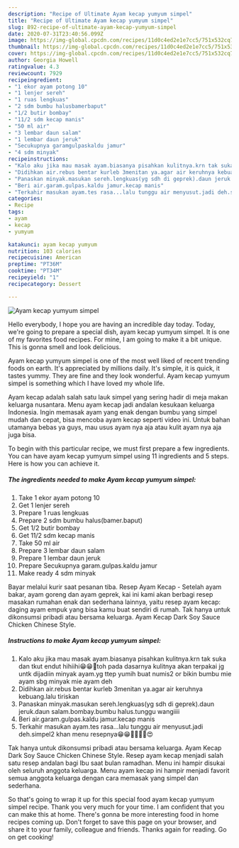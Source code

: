 ```yaml
---
description: "Recipe of Ultimate Ayam kecap yumyum simpel"
title: "Recipe of Ultimate Ayam kecap yumyum simpel"
slug: 892-recipe-of-ultimate-ayam-kecap-yumyum-simpel
date: 2020-07-31T23:40:56.099Z
image: https://img-global.cpcdn.com/recipes/11d0c4ed2e1e7cc5/751x532cq70/ayam-kecap-yumyum-simpel-foto-resep-utama.jpg
thumbnail: https://img-global.cpcdn.com/recipes/11d0c4ed2e1e7cc5/751x532cq70/ayam-kecap-yumyum-simpel-foto-resep-utama.jpg
cover: https://img-global.cpcdn.com/recipes/11d0c4ed2e1e7cc5/751x532cq70/ayam-kecap-yumyum-simpel-foto-resep-utama.jpg
author: Georgia Howell
ratingvalue: 4.3
reviewcount: 7929
recipeingredient:
- "1 ekor ayam potong 10"
- "1 lenjer sereh"
- "1 ruas lengkuas"
- "2 sdm bumbu halusbamerbaput"
- "1/2 butir bombay"
- "11/2 sdm kecap manis"
- "50 ml air"
- "3 lembar daun salam"
- "1 lembar daun jeruk"
- "Secukupnya garamgulpaskaldu jamur"
- "4 sdm minyak"
recipeinstructions:
- "Kalo aku jika mau masak ayam.biasanya pisahkan kulitnya.krn tak suka dan tkut endut hihiihi😁😁🙏toh pada dasarnya kulitnya akan terpakai jg untk dijadiin minyak ayam.yg ttep yumih buat numis2 or bikin bumbu mie ayam sbg minyak mie ayam deh"
- "Didihkan air.rebus bentar kurleb 3menitan ya.agar air keruhnya kebuang.lalu tiriskan"
- "Panaskan minyak.masukan sereh.lengkuas(yg sdh di geprek).daun jeruk.daun salam.bombay.bumbu halus.tunggu wangiiii"
- "Beri air.garam.gulpas.kaldu jamur.kecap manis"
- "Terkahir masukan ayam.tes rasa...lalu tunggu air menyusut.jadi deh.simpel2 khan menu resepnya😁😁🤤🤤🤗🤩😍"
categories:
- Recipe
tags:
- ayam
- kecap
- yumyum

katakunci: ayam kecap yumyum 
nutrition: 103 calories
recipecuisine: American
preptime: "PT36M"
cooktime: "PT34M"
recipeyield: "1"
recipecategory: Dessert

---
```



![Ayam kecap yumyum simpel](https://img-global.cpcdn.com/recipes/11d0c4ed2e1e7cc5/751x532cq70/ayam-kecap-yumyum-simpel-foto-resep-utama.jpg)

Hello everybody, I hope you are having an incredible day today. Today, we're going to prepare a special dish, ayam kecap yumyum simpel. It is one of my favorites food recipes. For mine, I am going to make it a bit unique. This is gonna smell and look delicious.

Ayam kecap yumyum simpel is one of the most well liked of recent trending foods on earth. It's appreciated by millions daily. It's simple, it is quick, it tastes yummy. They are fine and they look wonderful. Ayam kecap yumyum simpel is something which I have loved my whole life.

Ayam kecap adalah salah satu lauk simpel yang sering hadir di meja makan keluarga nusantara. Menu ayam kecap jadi andalan kesukaan keluarga Indonesia. Ingin memasak ayam yang enak dengan bumbu yang simpel mudah dan cepat, bisa mencoba ayam kecap seperti video ini. Untuk bahan utamanya bebas ya guys, mau usus ayam nya aja atau kulit ayam nya aja juga bisa.


To begin with this particular recipe, we must first prepare a few ingredients. You can have ayam kecap yumyum simpel using 11 ingredients and 5 steps. Here is how you can achieve it.

<!--inarticleads1-->

##### The ingredients needed to make Ayam kecap yumyum simpel:

1. Take 1 ekor ayam potong 10
1. Get 1 lenjer sereh
1. Prepare 1 ruas lengkuas
1. Prepare 2 sdm bumbu halus(bamer.baput)
1. Get 1/2 butir bombay
1. Get 11/2 sdm kecap manis
1. Take 50 ml air
1. Prepare 3 lembar daun salam
1. Prepare 1 lembar daun jeruk
1. Prepare Secukupnya garam.gulpas.kaldu jamur
1. Make ready 4 sdm minyak


Bayar melalui kurir saat pesanan tiba. Resep Ayam Kecap - Setelah ayam bakar, ayam goreng dan ayam geprek, kai ini kami akan berbagi resep masakan rumahan enak dan sederhana lainnya, yaitu resep ayam kecap: daging ayam empuk yang bisa kamu buat sendiri di rumah. Tak hanya untuk dikonsumsi pribadi atau bersama keluarga. Ayam Kecap Dark Soy Sauce Chicken Chinese Style. 

<!--inarticleads2-->

##### Instructions to make Ayam kecap yumyum simpel:

1. Kalo aku jika mau masak ayam.biasanya pisahkan kulitnya.krn tak suka dan tkut endut hihiihi😁😁🙏toh pada dasarnya kulitnya akan terpakai jg untk dijadiin minyak ayam.yg ttep yumih buat numis2 or bikin bumbu mie ayam sbg minyak mie ayam deh
1. Didihkan air.rebus bentar kurleb 3menitan ya.agar air keruhnya kebuang.lalu tiriskan
1. Panaskan minyak.masukan sereh.lengkuas(yg sdh di geprek).daun jeruk.daun salam.bombay.bumbu halus.tunggu wangiiii
1. Beri air.garam.gulpas.kaldu jamur.kecap manis
1. Terkahir masukan ayam.tes rasa...lalu tunggu air menyusut.jadi deh.simpel2 khan menu resepnya😁😁🤤🤤🤗🤩😍


Tak hanya untuk dikonsumsi pribadi atau bersama keluarga. Ayam Kecap Dark Soy Sauce Chicken Chinese Style. Resep ayam kecap menjadi salah satu resep andalan bagi Ibu saat bulan ramadhan. Menu ini hampir disukai oleh seluruh anggota keluarga. Menu ayam kecap ini hampir menjadi favorit semua anggota keluarga dengan cara memasak yang simpel dan sederhana. 

So that's going to wrap it up for this special food ayam kecap yumyum simpel recipe. Thank you very much for your time. I am confident that you can make this at home. There's gonna be more interesting food in home recipes coming up. Don't forget to save this page on your browser, and share it to your family, colleague and friends. Thanks again for reading. Go on get cooking!
